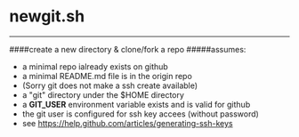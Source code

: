 newgit.sh
=========

***

####create a new directory & clone/fork a repo
#####assumes:

- a minimal repo ialready exists on github
- a minimal README.md file is in the origin repo
- (Sorry git does not make a ssh create available)
- a "git" directory under the $HOME directory
- a **GIT_USER** environment variable exists and is valid for github
- the git user is configured for ssh key accees (without password)
- see https://help.github.com/articles/generating-ssh-keys
